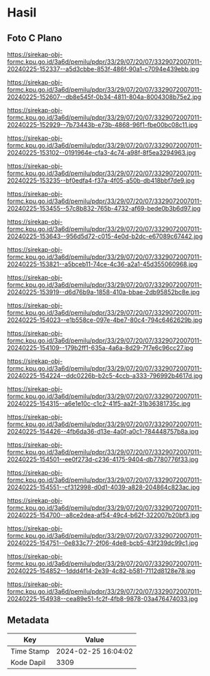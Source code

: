 # Hasil

## Foto C Plano

https://sirekap-obj-formc.kpu.go.id/3a6d/pemilu/pdpr/33/29/07/20/07/3329072007011-20240225-152337--a5d3cbbe-853f-486f-90a1-c7094e439ebb.jpg

https://sirekap-obj-formc.kpu.go.id/3a6d/pemilu/pdpr/33/29/07/20/07/3329072007011-20240225-152607--db8e545f-0b34-4811-804a-8004308b75e2.jpg

https://sirekap-obj-formc.kpu.go.id/3a6d/pemilu/pdpr/33/29/07/20/07/3329072007011-20240225-152929--7b73443b-e73b-4868-96f1-fbe00bc08c11.jpg

https://sirekap-obj-formc.kpu.go.id/3a6d/pemilu/pdpr/33/29/07/20/07/3329072007011-20240225-153102--0191964e-cfa3-4c74-a98f-8f5ea3294963.jpg

https://sirekap-obj-formc.kpu.go.id/3a6d/pemilu/pdpr/33/29/07/20/07/3329072007011-20240225-153235--bf0edfa4-f37a-4f05-a50b-db418bbf7de9.jpg

https://sirekap-obj-formc.kpu.go.id/3a6d/pemilu/pdpr/33/29/07/20/07/3329072007011-20240225-153455--57c8b832-765b-4732-af69-bede0b3b6d97.jpg

https://sirekap-obj-formc.kpu.go.id/3a6d/pemilu/pdpr/33/29/07/20/07/3329072007011-20240225-153643--956d5d72-c015-4e0d-b2dc-e67089c67442.jpg

https://sirekap-obj-formc.kpu.go.id/3a6d/pemilu/pdpr/33/29/07/20/07/3329072007011-20240225-153821--a5bceb11-74ce-4c36-a2a1-45d355060968.jpg

https://sirekap-obj-formc.kpu.go.id/3a6d/pemilu/pdpr/33/29/07/20/07/3329072007011-20240225-153919--d6d76b9a-1858-410a-bbae-2db95852bc8e.jpg

https://sirekap-obj-formc.kpu.go.id/3a6d/pemilu/pdpr/33/29/07/20/07/3329072007011-20240225-154023--e1b558ce-097e-4be7-80c4-794c6462629b.jpg

https://sirekap-obj-formc.kpu.go.id/3a6d/pemilu/pdpr/33/29/07/20/07/3329072007011-20240225-154109--179b2ff1-635a-4a6a-8d29-7f7e6c96cc27.jpg

https://sirekap-obj-formc.kpu.go.id/3a6d/pemilu/pdpr/33/29/07/20/07/3329072007011-20240225-154224--ddc0226b-b2c5-4ccb-a333-796992b4617d.jpg

https://sirekap-obj-formc.kpu.go.id/3a6d/pemilu/pdpr/33/29/07/20/07/3329072007011-20240225-154315--a6e1e10c-c1c2-41f5-aa2f-31b36381735c.jpg

https://sirekap-obj-formc.kpu.go.id/3a6d/pemilu/pdpr/33/29/07/20/07/3329072007011-20240225-154426--4fb6da36-d13e-4a0f-a0c1-784448757b8a.jpg

https://sirekap-obj-formc.kpu.go.id/3a6d/pemilu/pdpr/33/29/07/20/07/3329072007011-20240225-154501--ee0f273d-c236-4175-9404-db7780776f33.jpg

https://sirekap-obj-formc.kpu.go.id/3a6d/pemilu/pdpr/33/29/07/20/07/3329072007011-20240225-154551--cf312998-d0d1-4039-a828-204864c823ac.jpg

https://sirekap-obj-formc.kpu.go.id/3a6d/pemilu/pdpr/33/29/07/20/07/3329072007011-20240225-154700--a8ce2dea-af54-49c4-b62f-322007b20bf3.jpg

https://sirekap-obj-formc.kpu.go.id/3a6d/pemilu/pdpr/33/29/07/20/07/3329072007011-20240225-154751--0e833c77-2f06-4de8-bcb5-43f239dc99c1.jpg

https://sirekap-obj-formc.kpu.go.id/3a6d/pemilu/pdpr/33/29/07/20/07/3329072007011-20240225-154852--1ddd4f14-2e39-4c82-b581-7112d8128e78.jpg

https://sirekap-obj-formc.kpu.go.id/3a6d/pemilu/pdpr/33/29/07/20/07/3329072007011-20240225-154938--cea89e51-fc2f-4fb8-9878-03a476474033.jpg


## Metadata

| Key        | Value               |
| ---------- | ------------------- |
| Time Stamp | 2024-02-25 16:04:02 |
| Kode Dapil | 3309                |




